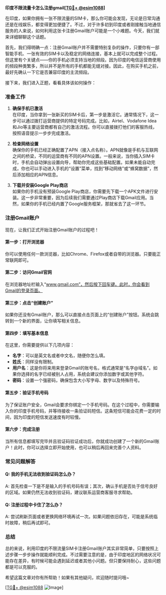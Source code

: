 **印度不限流量卡怎么注册gmail[[TG💪+ @esim1088](https://t.me/s/esim1088)]**

在印度，如果你拥有一张不限流量的SIM卡，那么你可能会发现，无论是日常沟通还是在线娱乐，都变得更加便捷了。不过，对于许多初到印度或者刚接触当地通信服务的人来说，如何利用这张卡注册Gmail账户可能是一个小难题。今天，我们就来详细聊聊这个话题。

首先，我们得明确一点：注册Gmail账户并不需要特别复杂的操作，只要你有一部智能手机、一张有效的SIM卡以及稳定的网络连接，基本上就可以完成整个过程。但这里有个关键点——你的手机必须支持当地的频段。因为印度的电信运营商使用的频段种类繁多，所以并不是所有的手机都能无缝对接。因此，在购买手机之前，最好先确认一下它是否兼容印度的主流频段。

接下来，我们进入正题，看看具体该如何操作：

### 准备工作

1. **确保手机已激活**  
   在印度，当你拿到一张新买的SIM卡后，第一步是激活它。通常情况下，这一步可以通过拨打运营商提供的特定号码完成。比如，Airtel、Vodafone Idea和Jio等主要运营商都有自己的激活流程。你可以直接拨打他们的客服热线，按照语音提示一步步完成激活。

2. **检查网络设置**  
   确保你的手机已经正确配置了APN（接入点名称）。APN就像是手机与互联网之间的桥梁，不同的运营商有不同的APN设置。一般来说，当你插入SIM卡时，手机会自动弹出设置向导，帮助你完成这些基础配置。如果未能自动完成，你也可以手动进入手机的“设置”菜单，找到“移动网络”或“蜂窝数据”，然后添加相应的APN信息。

3. **下载并安装Google Play商店**  
   如果你的手机没有预装Google Play商店，你需要先下载一个APK文件进行安装。这一步非常重要，因为后续我们需要通过Play商店下载Gmail应用。当然，如果你的手机已经内置了Google服务框架，那就省去了这一环节。

### 注册Gmail账户

现在，让我们正式开始注册Gmail账户的过程吧！

#### 第一步：打开浏览器

你可以使用任何一款浏览器，比如Chrome、Firefox或者自带的浏览器。只要能正常联网即可。

#### 第二步：访问Gmail官网

在浏览器地址栏输入“www.gmail.com”，然后按下回车键。此时，你会看到Gmail的登录页面。

#### 第三步：点击“创建账户”

如果你还没有Gmail账户，那么可以直接点击页面上的“创建账户”按钮。系统会跳转到一个新的界面，让你填写相关信息。

#### 第四步：填写基本信息

在这里，你需要提供以下几项内容：
- **名字**：可以是英文名或者中文名，随便你怎么填。
- **姓氏**：同样没有限制。
- **用户名**：这是你将来用来登录Gmail的账号名，格式通常是“名字@域名”。如果你选择的名字已经被别人占用，系统会建议你添加数字或其他字符。
- **密码**：设置一个强密码，确保包含大小写字母、数字以及特殊符号。

#### 第五步：验证手机号码

为了保证账户安全，Gmail会要求你绑定一个手机号码。在这个过程中，你需要输入你的印度手机号码，并等待接收一条验证码短信。这条短信可能会花费一定的时间，因为印度的短信发送速度有时较慢。

#### 第六步：完成注册

当所有信息都填写完毕并且验证码验证成功后，你就成功创建了一个新的Gmail账户！此时，你可以选择立即开始使用，也可以稍后再回来完善个人资料。

### 常见问题解答

#### Q: 我的手机无法收到验证码怎么办？
A: 首先检查一下是不是输入的手机号码有误；其次，确认手机是否处于信号良好的区域。如果仍然无法收到验证码，建议联系运营商客服寻求帮助。

#### Q: 注册过程中卡住了怎么办？
A: 尝试刷新页面或者更换网络环境再试一次。如果问题依旧存在，可能是系统临时故障，稍后再试即可。

### 总结

总的来说，利用印度的不限流量SIM卡注册Gmail账户其实非常简单，只要按照上述步骤一步步操作就能顺利完成。不过需要注意的是，由于印度地区的网络状况可能存在差异，有时候可能会遇到延迟或者其他小问题。但只要保持耐心，这些问题都是可以克服的。

希望这篇文章对你有所帮助！如果有其他疑问，欢迎随时提问哦~ 

[[TG💪+ @esim1088](https://t.me/s/esim1088) ![Image](https://i.postimg.cc/4NQfJmqS/Snipaste-2025-05-13-00-14-12.png)]